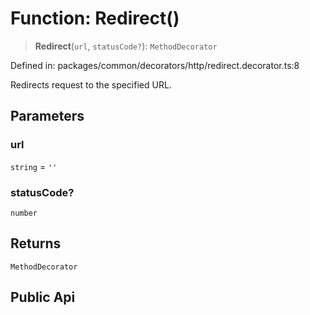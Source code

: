 # Function: Redirect()

> **Redirect**(`url`, `statusCode?`): `MethodDecorator`

Defined in: packages/common/decorators/http/redirect.decorator.ts:8

Redirects request to the specified URL.

## Parameters

### url

`string` = `''`

### statusCode?

`number`

## Returns

`MethodDecorator`

## Public Api
